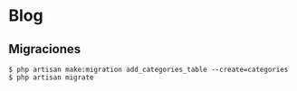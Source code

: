 # Blog

## Migraciones

```shell
$ php artisan make:migration add_categories_table --create=categories
$ php artisan migrate
```